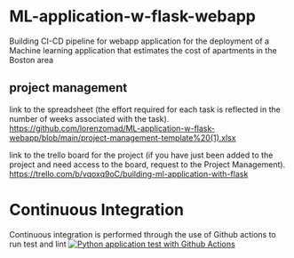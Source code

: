 # ML-application-w-flask-webapp
Building CI-CD pipeline for webapp application for the deployment of a Machine learning application that estimates the cost of apartments in the Boston area

## project management

link to the spreadsheet (the effort required for each task is reflected in the number of weeks associated with the task).
https://github.com/lorenzomad/ML-application-w-flask-webapp/blob/main/project-management-template%20(1).xlsx

link to the trello board for the project (if you have just been added to the project and need access to the board, request to the Project Management).
https://trello.com/b/vqoxq9oC/building-ml-application-with-flask

# Continuous Integration

Continuous integration is performed through the use of Github actions to run test and lint 
[![Python application test with Github Actions](https://github.com/lorenzomad/ML-application-w-flask-webapp/actions/workflows/main.yml/badge.svg)](https://github.com/lorenzomad/ML-application-w-flask-webapp/actions/workflows/main.yml)
